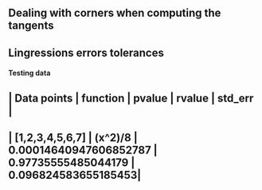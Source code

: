 ## Dealing with corners when computing the tangents
## Lingressions errors tolerances
#### Testing data
| Data points | function | pvalue | rvalue | std_err |
------------------------------------------------------
| [1,2,3,4,5,6,7] | (x^2)/8 | 0.00014640947606852787 | 0.97735555485044179 | 0.096824583655185453|
--------------------------------------------------------------------------------------------------


